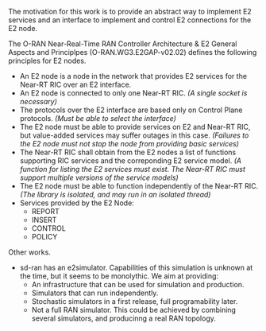 The motivation for this work is to provide an abstract way to implement E2 services and an interface to implement and control E2 connections for the E2 node.

The O-RAN Near-Real-Time RAN Controller Architecture & E2 General Aspects and Principlpes (O-RAN.WG3.E2GAP-v02.02) defines the following principles for E2 nodes.

- An E2 node is a node in the network that provides E2 services for the Near-RT RIC over an E2 interface.
- An E2 node is connected to only one Near-RT RIC. _(A single socket is necessary)_
- The protocols over the E2 interface are based only on Control Plane protocols. _(Must be able to select the interface)_
- The E2 node must be able to provide services on E2 and Near-RT RIC, but value-added services may suffer outages in this case. _(Failures to the E2 node must not stop the node from providing basic services)_
- The Near-RT RIC shall obtain from the E2 nodes a list of functions supporting RIC services and the correponding E2 service model. _(A function for listing the E2 services must exist. The Near-RT RIC must support multiple versions of the service models)_
- The E2 node must be able to function independently of the Near-RT RIC. _(The library is isolated, and may run in an isolated thread)_
- Services provided by the E2 Node:
	- REPORT
	- INSERT
	- CONTROL
	- POLICY



Other works.
- sd-ran has an e2simulator. Capabilities of this simulation is unknown at the time, but it seems to be monolythic. We aim at providing:
	- An infrastructure that can be used for simulation and production.
	- Simulators that can run independently.
	- Stochastic simulators in a first release, full programability later.
	- Not a full RAN simulator. This could be achieved by combining several simulators, and producinng a real RAN topology.
